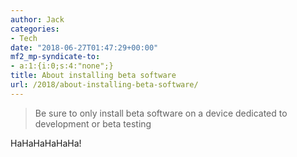 ```yaml
---
author: Jack
categories:
- Tech
date: "2018-06-27T01:47:29+00:00"
mf2_mp-syndicate-to:
- a:1:{i:0;s:4:"none";}
title: About installing beta software
url: /2018/about-installing-beta-software/
---
```

> Be sure to only install beta software on a device dedicated to development or beta testing

HaHaHaHaHaHa!

&nbsp;